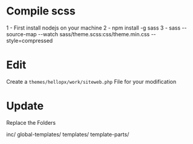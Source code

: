 # Compile scss 

1 - First install nodejs on your machine 
2 - npm install -g sass 
3 - sass --source-map --watch sass/theme.scss:css/theme.min.css  --style=compressed


# Edit
Create a `themes/hellopx/work/siteweb.php` File for your modification

# Update
Replace the Folders

inc/
global-templates/
templates/
template-parts/

